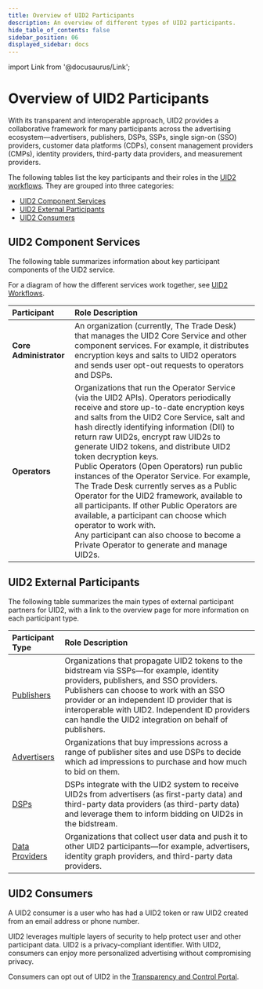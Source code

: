 ```yaml
---
title: Overview of UID2 Participants
description: An overview of different types of UID2 participants.
hide_table_of_contents: false
sidebar_position: 06
displayed_sidebar: docs
---
```


import Link from '@docusaurus/Link';

# Overview of UID2 Participants

With its transparent and interoperable approach, UID2 provides a collaborative framework for many participants across the advertising ecosystem—advertisers, publishers, DSPs, SSPs, single sign-on (SSO) providers, customer data platforms (CDPs), consent management providers (CMPs), identity providers, third-party data providers, and measurement providers.

The following tables list the key participants and their roles in the [UID2 workflows](../ref-info/uid-workflows.md). They are grouped into three categories:

- [UID2 Component Services](#uid2-component-services)
- [UID2 External Participants](#uid2-external-participants)
- [UID2 Consumers](#uid2-consumers)

## UID2 Component Services

The following table summarizes information about key participant components of the UID2 service.

For a diagram of how the different services work together, see [UID2 Workflows](../ref-info/uid-workflows.md).

| Participant | Role Description |
| :--- | :--- |
| **Core Administrator** | An organization (currently, The Trade Desk) that manages the UID2 Core Service and other component services. For example, it distributes encryption keys and salts to UID2 operators and sends user opt-out requests to operators and DSPs. |
| **Operators** | Organizations that run the <Link href="../ref-info/glossary-uid#gl-operator-service">Operator Service</Link> (via the UID2 APIs). Operators periodically receive and store up-to-date encryption keys and salts from the UID2 Core Service, salt and hash <Link href="../ref-info/glossary-uid#gl-dii">directly identifying information (DII)</Link> to return raw UID2s, encrypt raw UID2s to generate UID2 tokens, and distribute UID2 token decryption keys.<br/>Public Operators (Open Operators) run public instances of the Operator Service. For example, The Trade Desk currently serves as a Public Operator for the UID2 framework, available to all participants. If other Public Operators are available, a participant can choose which operator to work with.<br/>Any participant can also choose to become a Private Operator to generate and manage UID2s. |

## UID2 External Participants

The following table summarizes the main types of external participant partners for UID2, with a link to the overview page for more information on each participant type.

| Participant Type | Role Description |
| :--- | :--- |
| [Publishers](overview-publishers.md) | Organizations that propagate UID2 tokens to the bidstream via SSPs—for example, identity providers, publishers, and SSO providers. Publishers can choose to work with an SSO provider or an independent ID provider that is interoperable with UID2. Independent ID providers can handle the UID2 integration on behalf of publishers. |
| [Advertisers](overview-advertisers.md) | Organizations that buy impressions across a range of publisher sites and use DSPs to decide which ad impressions to purchase and how much to bid on them. |
| [DSPs](overview-dsps.md) | DSPs integrate with the UID2 system to receive UID2s from advertisers (as first-party data) and third-party data providers (as third-party data) and leverage them to inform bidding on UID2s in the bidstream. |
| [Data Providers](overview-data-providers.md) | Organizations that collect user data and push it to other UID2 participants&#8212;for example, advertisers, identity graph providers, and third-party data providers. |

## UID2 Consumers

A UID2 consumer is a user who has had a UID2 token or raw UID2 created from an email address or phone number.

UID2 leverages multiple layers of security to help protect user and other participant data. UID2 is a privacy-compliant identifier. With UID2, consumers can enjoy more personalized advertising without compromising privacy.

Consumers can opt out of UID2 in the [Transparency and Control Portal](https://www.transparentadvertising.com/).
